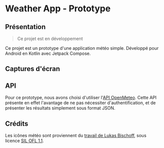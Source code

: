 # Weather App - Prototype
## Présentation
> Ce projet est en développement

Ce projet est un prototype d'une application météo simple.
Développé pour Android en Kotlin avec Jetpack Compose.

## Captures d'écran
## API
Pour ce prototype, nous avons choisi d'utiliser l'[API OpenMeteo](https://open-meteo.com/en/docs#hourly=temperature_2m,weather_code).
Cette API présente en effet l'avantage de ne pas nécessiter d'authentification, et de présenter les résultats simplement sous format JSON.

## Crédits
Les icônes météo sont proviennent du [travail de Lukas Bischoff](https://github.com/erikflowers/weather-icons), sous licence [SIL OFL 1.1](http://scripts.sil.org/OFL).
